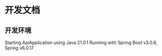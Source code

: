 开发文档
=====


开发环境
----

Starting ApiApplication using Java 21.0.1
Running with Spring Boot v3.0.6, Spring v6.0.17